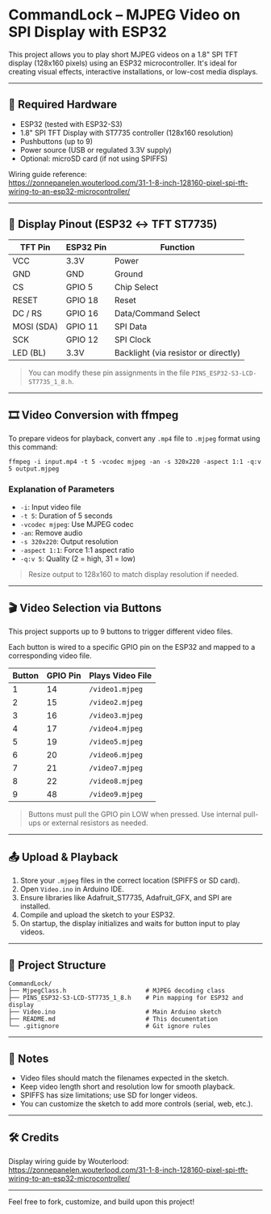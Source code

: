 # CommandLock – MJPEG Video on SPI Display with ESP32

This project allows you to play short MJPEG videos on a 1.8" SPI TFT display (128x160 pixels) using an ESP32 microcontroller. It's ideal for creating visual effects, interactive installations, or low-cost media displays.

---

## 🧰 Required Hardware

- ESP32 (tested with ESP32-S3)
- 1.8" SPI TFT Display with ST7735 controller (128x160 resolution)
- Pushbuttons (up to 9)
- Power source (USB or regulated 3.3V supply)
- Optional: microSD card (if not using SPIFFS)

Wiring guide reference:  
https://zonnepanelen.wouterlood.com/31-1-8-inch-128160-pixel-spi-tft-wiring-to-an-esp32-microcontroller/

---

## 🔌 Display Pinout (ESP32 ↔ TFT ST7735)

| TFT Pin     | ESP32 Pin | Function           |
|-------------|------------|--------------------|
| VCC         | 3.3V       | Power              |
| GND         | GND        | Ground             |
| CS          | GPIO 5     | Chip Select        |
| RESET       | GPIO 18    | Reset              |
| DC / RS     | GPIO 16    | Data/Command Select|
| MOSI (SDA)  | GPIO 11    | SPI Data           |
| SCK         | GPIO 12    | SPI Clock          |
| LED (BL)    | 3.3V       | Backlight (via resistor or directly) |

> You can modify these pin assignments in the file `PINS_ESP32-S3-LCD-ST7735_1_8.h`.

---

## 🎞️ Video Conversion with ffmpeg

To prepare videos for playback, convert any `.mp4` file to `.mjpeg` format using this command:

```
ffmpeg -i input.mp4 -t 5 -vcodec mjpeg -an -s 320x220 -aspect 1:1 -q:v 5 output.mjpeg
```

### Explanation of Parameters

- `-i`: Input video file
- `-t 5`: Duration of 5 seconds
- `-vcodec mjpeg`: Use MJPEG codec
- `-an`: Remove audio
- `-s 320x220`: Output resolution
- `-aspect 1:1`: Force 1:1 aspect ratio
- `-q:v 5`: Quality (2 = high, 31 = low)

> Resize output to 128x160 to match display resolution if needed.

---

## 🎬 Video Selection via Buttons

This project supports up to 9 buttons to trigger different video files.

Each button is wired to a specific GPIO pin on the ESP32 and mapped to a corresponding video file.

| Button | GPIO Pin | Plays Video File    |
|--------|----------|---------------------|
| 1      | 14       | `/video1.mjpeg`     |
| 2      | 15       | `/video2.mjpeg`     |
| 3      | 16       | `/video3.mjpeg`     |
| 4      | 17       | `/video4.mjpeg`     |
| 5      | 19       | `/video5.mjpeg`     |
| 6      | 20       | `/video6.mjpeg`     |
| 7      | 21       | `/video7.mjpeg`     |
| 8      | 22       | `/video8.mjpeg`     |
| 9      | 48       | `/video9.mjpeg`     |

> Buttons must pull the GPIO pin LOW when pressed. Use internal pull-ups or external resistors as needed.

---

## 📤 Upload & Playback

1. Store your `.mjpeg` files in the correct location (SPIFFS or SD card).
2. Open `Video.ino` in Arduino IDE.
3. Ensure libraries like Adafruit_ST7735, Adafruit_GFX, and SPI are installed.
4. Compile and upload the sketch to your ESP32.
5. On startup, the display initializes and waits for button input to play videos.

---

## 📁 Project Structure

```
CommandLock/
├── MjpegClass.h                      # MJPEG decoding class
├── PINS_ESP32-S3-LCD-ST7735_1_8.h    # Pin mapping for ESP32 and display
├── Video.ino                         # Main Arduino sketch
├── README.md                         # This documentation
└── .gitignore                        # Git ignore rules
```

---

## 🧠 Notes

- Video files should match the filenames expected in the sketch.
- Keep video length short and resolution low for smooth playback.
- SPIFFS has size limitations; use SD for longer videos.
- You can customize the sketch to add more controls (serial, web, etc.).

---

## 🛠️ Credits

Display wiring guide by Wouterlood:  
https://zonnepanelen.wouterlood.com/31-1-8-inch-128160-pixel-spi-tft-wiring-to-an-esp32-microcontroller/

---

Feel free to fork, customize, and build upon this project!
